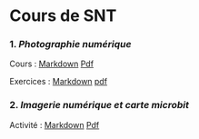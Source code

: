 # Cours de SNT

### 1. *Photographie numérique*

Cours : [Markdown](PhotographieNumerique/CoursPhotographieNumerique.md) [Pdf](PhotographieNumerique/CoursPhotographieNumerique.pdf)

Exercices : [Markdown](PhotographieNumerique/exercices.md) [pdf](PhotographieNumerique/exercices.pdf)

### 2. *Imagerie numérique et carte microbit*

Activité : [Markdown](ImagerieNumeriqueMicrobit/ImagerieMicrobit.md) [Pdf](ImagerieNumeriqueMicrobit/ImagerieMicrobit.pdf)